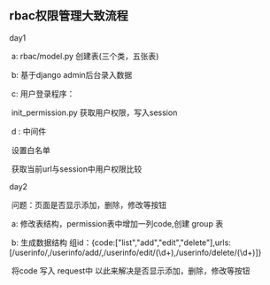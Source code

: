 ## rbac权限管理大致流程

day1

​	a: rbac/model.py 创建表(三个类，五张表)

​	b: 基于django admin后台录入数据

​	c: 用户登录程序：

​	 	init_permission.py 获取用户权限，写入session

​	d : 中间件

​		设置白名单

​		获取当前url与session中用户权限比较

day2

​	问题：页面是否显示添加，删除，修改等按钮

​	a: 修改表结构，permission表中增加一列code,创建 group 表

​	b: 生成数据结构 组id：{code:["list","add","edit","delete"],urls:[/userinfo/,/userinfo/add/,/userinfo/edit/(\d+),/userinfo/delete/(\d+)]}

​		将code 写入 request中 以此来解决是否显示添加，删除，修改等按钮
